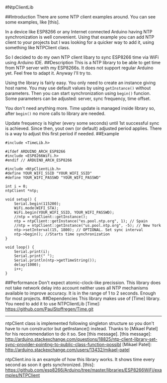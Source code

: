 #NtpClientLib

##Introduction
There are some NTP client examples around. You can see some examples, like [this].

In a device like ESP8266 or any Internet connected Arduino having NTP synchronization is well convenient. Using that example you can add NTP client to your projects but I was looking for a quicker way to add it, using something like NTPClient class.

So I decided to do my own NTP client libary to sync ESP8266 time via WiFi using Arduino IDE.
##Description
This is a NTP library to be able to get time from NTP server with my ESP8266s. It does not support regular Arduino yet. Feel free to adapt it. Anyway I'll try to.

Using the library is fairly easy. You only need to create an instance giving host name. You may use default values by using `getInstance()` without parameters. Then you can start synchronization using `begin()` funcion. Some parameters can be adjusted: server, sync frequency, time offset.

You don't need anything more. Time update is managed inside library so, after `begin()` no more calls to library are needed.

Update frequency is higher (every some seconds) until 1st successful sync is achieved. Since then, yout own (or default) adjusted period applies. There is a way to adjust this first period if needed.
##Example

<!-- language: c -->
    #include <TimeLib.h>
    
    #ifdef ARDUINO_ARCH_ESP8266
    #include <ESP8266WiFi.h>
    #endif // ARDUINO_ARCH_ESP8266
    
    #include <NtpClientLib.h>
    #define YOUR_WIFI_SSID "YOUR_WIFI_SSID"
    #define YOUR_WIFI_PASSWD "YOUR_WIFI_PASSWD"
        
    int i = 0;
    ntpClient *ntp;
        
    void setup() {
    	Serial.begin(115200);
    	WiFi.mode(WIFI_STA);
    	WiFi.begin(YOUR_WIFI_SSID, YOUR_WIFI_PASSWD);
    	//ntp = ntpClient::getInstance();
    	ntp = ntpClient::getInstance("es.pool.ntp.org", 1); // Spain
    	//ntp = ntpClient::getInstance("us.pool.ntp.org", -5); // New York
    	ntp->setInterval(15, 1800); // OPTIONAL. Set sync interval
    	ntp->begin(); //Starts time synchronization
    }
    
    void loop() {
    	Serial.print(i);
    	Serial.print(" ");
    	Serial.println(ntp->getTimeString());
    	delay(1000);
    	i++;
    }

##Performance
Don't expect atomic-clock-like precission. This library does not take network delay into account neither uses all NTP mechanisms available to improve accuracy. It is in the range of 1 to 2 seconds. Enough for most projects.
##Dependencies
This library makes use of [Time] library. You need to add it to use NTPClientLib
[Time]: https://github.com/PaulStoffregen/Time.git
_________________________________________________________
ntpClient class is implemented following singleton structure so you don't have to run constructor but getInstance() instead. Thanks to [Mikael Patel] for his recommendation to do it so. See [this message].
[this message]: http://arduino.stackexchange.com/questions/18825/ntp-client-library-set-sync-provider-pointing-to-public-class-function-possibl
[Mikael Patel]: http://arduino.stackexchange.com/users/13432/mikael-patel

ntpClient.ino is an example of how this library works. It shows time every second as soon it gets synchronized.
[this]: https://github.com/esp8266/Arduino/tree/master/libraries/ESP8266WiFi/examples/NTPClient
